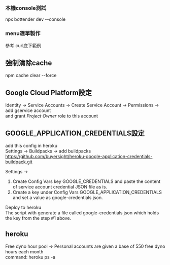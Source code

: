 ### 本機console測試
npx bottender dev --console

### menu選單製作
參考 curl底下範例

## 強制清除cache
npm cache clear --force

## Google Cloud Platform設定   
Identity -> Service Accounts -> Create Service Account -> Permissions -> add gservice account  
and grant *Project Owner* role to this account  

## GOOGLE_APPLICATION_CREDENTIALS設定  
add this config in heroku  
Settings -> Buildpacks -> add buildpacks  
https://github.com/buyersight/heroku-google-application-credentials-buildpack.git  

Settings ->  
1. Create Config Vars key GOOGLE_CREDENTIALS and paste the content of service account credential JSON file as is.  
2. Create a key under Config Vars GOOGLE_APPLICATION_CREDENTIALS and set a value as google-credentials.json.  

Deploy to heroku  
The script with generate a file called google-credentials.json which holds the key from the step #1 above.  

## heroku  
Free dyno hour pool => Personal accounts are given a base of 550 free dyno hours each month  
command: heroku ps -a <app name>